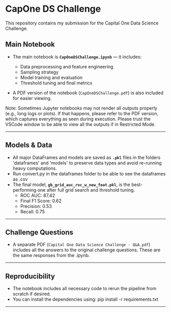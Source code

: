 # CapOne DS Challenge

This repository contains my submission for the Capital One Data Science Challenge.

## Main Notebook

- The main notebook is **`CapOneDSChallenge.ipynb`** — it includes:
  - Data preprocessing and feature engineering
  - Sampling strategy
  - Model training and evaluation
  - Threshold tuning and final metrics

- A PDF version of the notebook (`CapOneDSChallenge.pdf`) is also included for easier viewing.

Note: Sometimes Jupyter notebooks may not render all outputs properly (e.g., long logs or plots). If that happens, please refer to the PDF version, which captures everything as seen during execution. Please trust the VSCode window to be able to view all the outputs if in Restricted Mode.

---

## Models & Data

- All major DataFrames and models are saved as **`.pkl`** files in the folders 'dataframes' and 'models' to preserve data types and avoid re-running heavy computations.
- Run convert.py in the dataframes folder to be able to see the dataframes as .csv
- The final model, **`gb_grid_auc_roc_w_new_feat.pkl`**, is the best-performing one after full grid search and threshold tuning.
  - ROC AUC: 87.42  
  - Final F1 Score: 0.62  
  - Precision: 0.53  
  - Recall: 0.75

---

## Challenge Questions

- A separate PDF (`Capital One Data Science Challenge - Q&A.pdf`) includes all the answers to the original challenge questions. These are the same responses from the .ipynb.

---

## Reproducibility

- The notebook includes all necessary code to rerun the pipeline from scratch if desired.
- You can install the dependencies using:
  pip install -r requirements.txt

---
